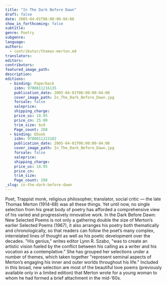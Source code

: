 ```yaml
---
title: "In The Dark Before Dawn"
draft: false
date: 2005-04-01T06:00:00-04:00
show_in_forthcoming: false
subtitle:
genre: Poetry
subgenre:
language:
authors:
  - contributor/thomas-merton.md
translators:
editors:
contributors:
featured_image_path:
description:
editions:
  - binding: Paperback
    isbn: 9780811216135
    publication_date: 2005-04-01T06:00:00-04:00
    cover_image_path: In_The_Dark_Before_Dawn.jpg
    forsale: false
    saleprice:
    shipping_charge:
    price_us: 18.95
    price_cn: 25.00
    trim_size: 6x9
    Page_count: 288
  - binding: Ebook
    isbn: 9780811223102
    publication_date: 2005-04-01T06:00:00-04:00
    cover_image_path: In_The_Dark_Before_Dawn.jpg
    forsale: false
    saleprice:
    shipping_charge:
    price_us: 18.95
    price_cn:
    trim_size:
    Page_count: 288
_slug: in-the-dark-before-dawn
---
```


Poet, Trappist monk, religious philosopher, translator, social critic — the late Thomas Merton (1914-68) was all these things. Yet until now, no single selection from his great body of poetry has afforded a comprehensive view of his varied and progressively innovative work. In the Dark Before Dawn: New Selected Poems is not only a gathering double the size of Merton’s earlier Selected Poems (1967), it also arranges his poetry both thematically and chronologically, so that readers can follow the poet’s many complex, interrelated lines of thought as well as his poetic development over the decades. "His genius," writes editor Lynn R. Szabo, "was to create an artistic vision fueled by the conflict between his calling as a writer and his vocation as a contemplative.” She has grouped her selections under a number of themes, which taken together "represent seminal aspects of Merton’s engaging his inner and outer worlds throughout his life." Included in this broad, new selection are most of the beautiful love poems (previously available only in a limited edition) that Merton wrote for a young woman to whom he had formed a brief attachment in the mid-’60s.

